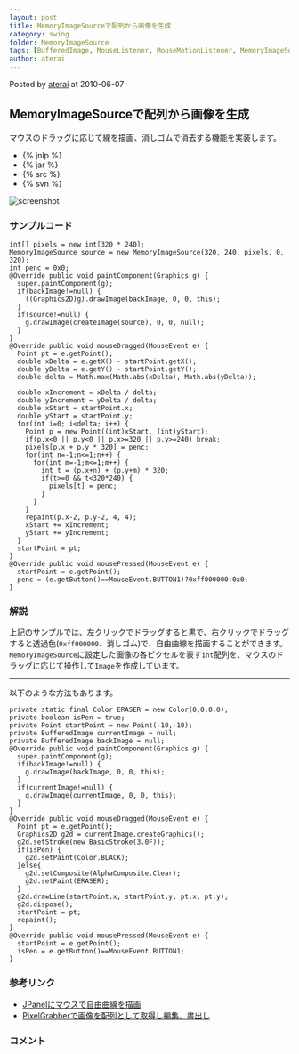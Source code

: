 ```yaml
---
layout: post
title: MemoryImageSourceで配列から画像を生成
category: swing
folder: MemoryImageSource
tags: [BufferedImage, MouseListener, MouseMotionListener, MemoryImageSource]
author: aterai
---
```


Posted by [aterai](http://terai.xrea.jp/aterai.html) at 2010-06-07

## MemoryImageSourceで配列から画像を生成
マウスのドラッグに応じて線を描画、消しゴムで消去する機能を実装します。

- {% jnlp %}
- {% jar %}
- {% src %}
- {% svn %}

<!-- dummy comment line for breaking list -->

![screenshot](https://lh4.googleusercontent.com/_9Z4BYR88imo/TQTPu_OEqoI/AAAAAAAAAec/z6MobKhblfI/s800/MemoryImageSource.png)

### サンプルコード
<pre class="prettyprint"><code>int[] pixels = new int[320 * 240];
MemoryImageSource source = new MemoryImageSource(320, 240, pixels, 0, 320);
int penc = 0x0;
@Override public void paintComponent(Graphics g) {
  super.paintComponent(g);
  if(backImage!=null) {
    ((Graphics2D)g).drawImage(backImage, 0, 0, this);
  }
  if(source!=null) {
    g.drawImage(createImage(source), 0, 0, null);
  }
}
@Override public void mouseDragged(MouseEvent e) {
  Point pt = e.getPoint();
  double xDelta = e.getX() - startPoint.getX();
  double yDelta = e.getY() - startPoint.getY();
  double delta = Math.max(Math.abs(xDelta), Math.abs(yDelta));

  double xIncrement = xDelta / delta;
  double yIncrement = yDelta / delta;
  double xStart = startPoint.x;
  double yStart = startPoint.y;
  for(int i=0; i&lt;delta; i++) {
    Point p = new Point((int)xStart, (int)yStart);
    if(p.x&lt;0 || p.y&lt;0 || p.x&gt;=320 || p.y&gt;=240) break;
    pixels[p.x + p.y * 320] = penc;
    for(int n=-1;n&lt;=1;n++) {
      for(int m=-1;m&lt;=1;m++) {
        int t = (p.x+n) + (p.y+m) * 320;
        if(t&gt;=0 &amp;&amp; t&lt;320*240) {
          pixels[t] = penc;
        }
      }
    }
    repaint(p.x-2, p.y-2, 4, 4);
    xStart += xIncrement;
    yStart += yIncrement;
  }
  startPoint = pt;
}
@Override public void mousePressed(MouseEvent e) {
  startPoint = e.getPoint();
  penc = (e.getButton()==MouseEvent.BUTTON1)?0xff000000:0x0;
}
</code></pre>

### 解説
上記のサンプルでは、左クリックでドラッグすると黒で、右クリックでドラッグすると透過色(`0xff000000`、消しゴム)で、自由曲線を描画することができます。
`MemoryImageSource`に設定した画像の各ピクセルを表す`int`配列を、マウスのドラッグに応じて操作して`Image`を作成しています。

- - - -
以下のような方法もあります。
<pre class="prettyprint"><code>private static final Color ERASER = new Color(0,0,0,0);
private boolean isPen = true;
private Point startPoint = new Point(-10,-10);
private BufferedImage currentImage = null;
private BufferedImage backImage = null;
@Override public void paintComponent(Graphics g) {
  super.paintComponent(g);
  if(backImage!=null) {
    g.drawImage(backImage, 0, 0, this);
  }
  if(currentImage!=null) {
    g.drawImage(currentImage, 0, 0, this);
  }
}
@Override public void mouseDragged(MouseEvent e) {
  Point pt = e.getPoint();
  Graphics2D g2d = currentImage.createGraphics();
  g2d.setStroke(new BasicStroke(3.0F));
  if(isPen) {
    g2d.setPaint(Color.BLACK);
  }else{
    g2d.setComposite(AlphaComposite.Clear);
    g2d.setPaint(ERASER);
  }
  g2d.drawLine(startPoint.x, startPoint.y, pt.x, pt.y);
  g2d.dispose();
  startPoint = pt;
  repaint();
}
@Override public void mousePressed(MouseEvent e) {
  startPoint = e.getPoint();
  isPen = e.getButton()==MouseEvent.BUTTON1;
}
</code></pre>

### 参考リンク
- [JPanelにマウスで自由曲線を描画](http://terai.xrea.jp/Swing/PaintPanel.html)
- [PixelGrabberで画像を配列として取得し編集、書出し](http://terai.xrea.jp/Swing/PixelGrabber.html)

<!-- dummy comment line for breaking list -->

### コメント
